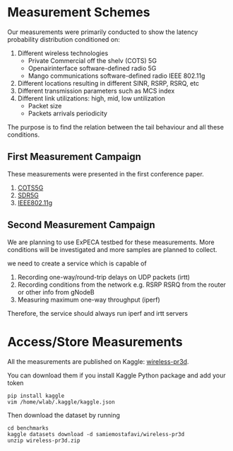 # Measurement Schemes

Our measurements were primarily conducted to show the latency probability distribution conditioned on:

1. Different wireless technologies 
    * Private Commercial off the shelv (COTS) 5G
    * Openairinterface software-defined radio 5G
    * Mango communications software-defined radio IEEE 802.11g
2. Different locations resulting in different SINR, RSRP, RSRQ, etc 
3. Different transmission parameters such as MCS index
4. Different link utilizations: high, mid, low untilization 
    * Packet size
    * Packets arrivals periodicity

The purpose is to find the relation between the tail behaviour and all these conditions.


## First Measurement Campaign

These measurements were presented in the first conference paper.

1. [COTS5G](./campaign1/COTS5G.md)
2. [SDR5G](./campaign1/SDR5G.md)
3. [IEEE802.11g](./campaign1/IEEE80211g.md)

## Second Measurement Campaign

We are planning to use ExPECA testbed for these measurements. More conditions will be investigated and more samples are planned to collect.

we need to create a service which is capable of 
1. Recording one-way/round-trip delays on UDP packets (irtt)
2. Recording conditions from the network e.g. RSRP RSRQ from the router or other info from gNodeB
3. Measuring maximum one-way throughput (iperf)

Therefore, the service should always run iperf and irtt servers

# Access/Store Measurements

All the measurements are published on Kaggle: [wireless-pr3d](https://www.kaggle.com/datasets/samiemostafavi/wireless-pr3d).

You can download them if you install Kaggle Python package and add your token
```
pip install kaggle
vim /home/wlab/.kaggle/kaggle.json
```

Then download the dataset by running
```
cd benchmarks
kaggle datasets download -d samiemostafavi/wireless-pr3d
unzip wireless-pr3d.zip
```


